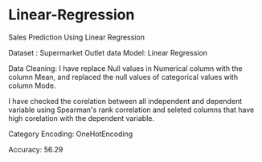 # Linear-Regression
Sales Prediction Using Linear Regression

Dataset : Supermarket Outlet data
Model: Linear Regression

Data Cleaning:
I have replace Null values in Numerical column with the column Mean, and replaced the null values of categorical values with column Mode.

I have checked the corelation between all independent and dependent variable using Spearman's rank correlation and seleted columns that have high corelation with the dependent variable.

Category Encoding: OneHotEncoding 

Accuracy: 56.29

